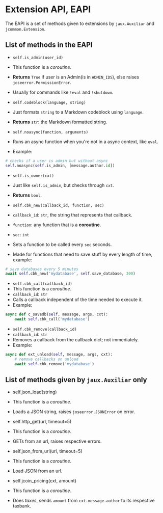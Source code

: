 Extension API, EAPI
=======

The EAPI is a set of methods given to extensions by `jaux.Auxiliar` and `jcommon.Extension`.

## List of methods in the EAPI

 * `self.is_admin(user_id)`
  * This function is a *coroutine*.
  * **Returns** `True` if user is an Admin(is in `ADMIN_IDS`), else raises `joseerror.PermissionError`.
  * Usually for commands like `!eval` and `!shutdown`.

 * `self.codeblock(language, string)`
  * Just formats `string` to a Markdown codeblock using `language`.
  * **Returns** `str`: the Markdown formatted string.

 * `self.noasync(function, arguments)`
  * Runs an async function when you're not in a async context, like `eval`.
  * Example:
  ```python
  # checks if a user is admin but without async
  self.noasync(self.is_admin, [message.author.id])
  ```

 * `self.is_owner(cxt)`
  * Just like `self.is_admin`, but checks through `cxt`.
  * **Returns** `bool`.

 * `self.cbk_new(callback_id, function, sec)`
  * `callback_id`: `str`, the string that represents that callback.
  * `function`: any function that is a **coroutine**.
  * `sec`: `int`
  * Sets a function to be called every `sec` seconds.
  * Made for functions that need to save stuff by every length of time, example:
  ```python
  # save databases every 5 minutes
  await self.cbk_new('mydatabase', self.save_database, 300)
  ```

 * `self.cbk_call(callback_id)`
  * This function is a *coroutine*.
  * `callback_id`: `str`
  * Calls a callback independent of the time needed to execute it.
  * Example:
  ```python
  async def c_savedb(self, message, args, cxt):
      await self.cbk_call('mydatabase')
  ```

 * `self.cbk_remove(callback_id)`
  * `callback_id`: `str`
  * Removes a callback from the callback dict; not immediately.
  * Example:
  ```python
  async def ext_unload(self, message, args, cxt):
      # remove callbacks on unload
      await self.cbk_remove('mydatabase')
  ```

## List of methods given by `jaux.Auxiliar` only
 * self.json_load(string)
  * This function is a *coroutine*.
  * Loads a JSON string, raises `joseerror.JSONError` on error.

 * self.http_get(url, timeout=5)
  * This function is a *coroutine*.
  * GETs from an url, raises respective errors.

 * self.json_from_url(url, timeout=5)
  * This function is a *coroutine*.
  * Load JSON from an url.

 * self.jcoin_pricing(cxt, amount)
  * This function is a *coroutine*.
  * Does *taxes*, sends `amount` from `cxt.message.author` to its respective taxbank.
